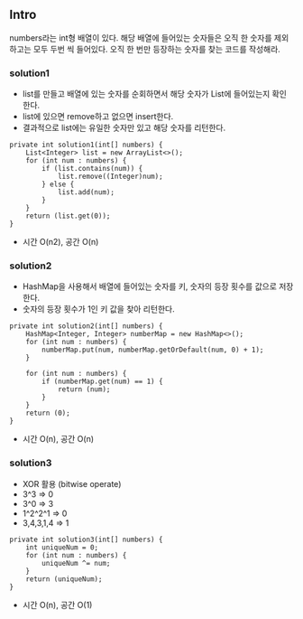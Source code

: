 ## Intro

numbers라는 int형 배열이 있다. 해당 배열에 들어있는 숫자들은 오직 한 숫자를 제외하고는 모두 두번 씩 들어있다.
오직 한 번만 등장하는 숫자를 찾는 코드를 작성해라.

### solution1
- list를 만들고 배열에 있는 숫자를 순회하면서 해당 숫자가 List에 들어있는지 확인한다.
- list에 있으면 remove하고 없으면 insert한다.
- 결과적으로 list에는 유일한 숫자만 있고 해당 숫자를 리턴한다.
~~~
private int solution1(int[] numbers) {
    List<Integer> list = new ArrayList<>();
    for (int num : numbers) {
        if (list.contains(num)) {
            list.remove((Integer)num);
        } else {
            list.add(num);
        }
    }
    return (list.get(0));
}
~~~
- 시간 O(n2), 공간 O(n)


### solution2
- HashMap을 사용해서 배열에 들어있는 숫자를 키, 숫자의 등장 횟수를 값으로 저장한다.
- 숫자의 등장 횟수가 1인 키 값을 찾아 리턴한다.
~~~
private int solution2(int[] numbers) {
    HashMap<Integer, Integer> numberMap = new HashMap<>();
    for (int num : numbers) {
        numberMap.put(num, numberMap.getOrDefault(num, 0) + 1);
    }

    for (int num : numbers) {
        if (numberMap.get(num) == 1) {
            return (num);
        }
    }
    return (0);
}
~~~
- 시간 O(n), 공간 O(n)

### solution3
- XOR 활용 (bitwise operate)
- 3^3 => 0
- 3^0 => 3
- 1^2^2^1 => 0
- 3,4,3,1,4 => 1
~~~
private int solution3(int[] numbers) {
    int uniqueNum = 0;
    for (int num : numbers) {
        uniqueNum ^= num;
    }
    return (uniqueNum);
}
~~~
- 시간 O(n), 공간 O(1)